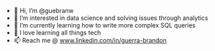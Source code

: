 - 👋 Hi, I’m @guebranw
- 👀 I’m interested in data science and solving issues through analytics
- 🌱 I’m currently learning how to write more complex SQL queries
- 💞️ I love learning all things tech
- 📫 Reach me @ www.linkedin.com/in/guerra-brandon

<!---
guebranw/guebranw is a ✨ special ✨ repository because its `README.md` (this file) appears on your GitHub profile.
You can click the Preview link to take a look at your changes.
--->
